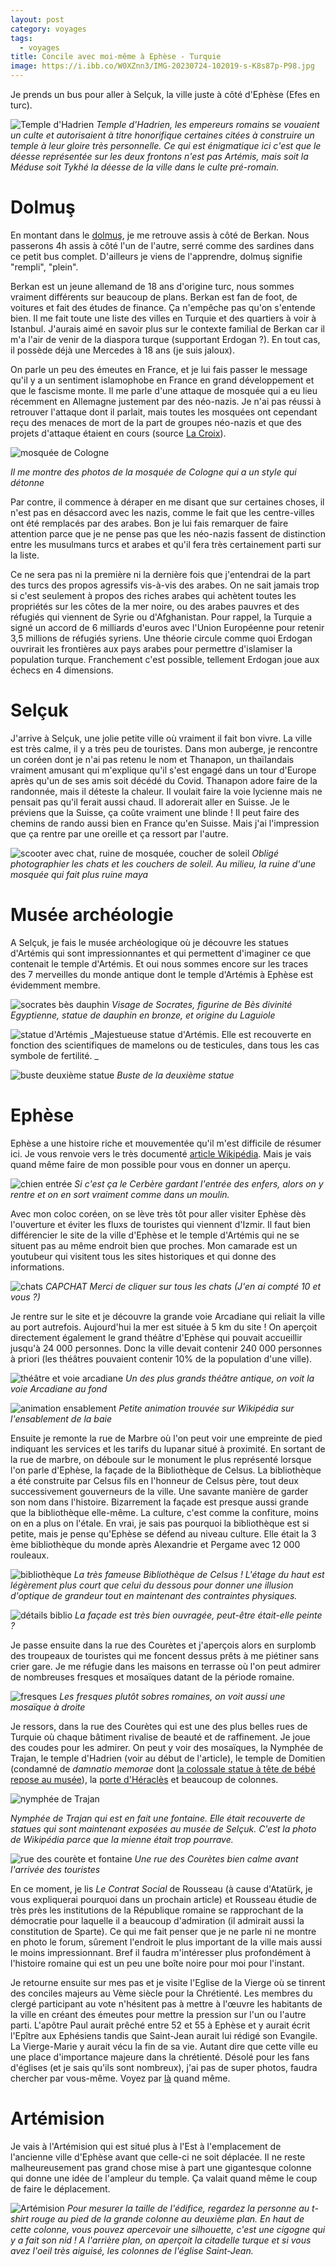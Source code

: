 ```yaml
---
layout: post
category: voyages
tags:
  - voyages
title: Concile avec moi-même à Ephèse - Turquie
image: https://i.ibb.co/W0XZnn3/IMG-20230724-102019-s-K8s87p-P98.jpg
---
```


Je prends un bus pour aller à Selçuk, la ville juste à côté d'Ephèse (Efes en turc).

![Temple d'Hadrien](https://i.ibb.co/W0XZnn3/IMG-20230724-102019-s-K8s87p-P98.jpg)
_Temple d'Hadrien, les empereurs romains se vouaient un culte et autorisaient à titre honorifique certaines citées à construire un temple à leur gloire très personnelle. Ce qui est énigmatique ici c'est que le déesse représentée sur les deux frontons n'est pas Artémis, mais soit la Méduse soit Tykhé la déesse de la ville dans le culte pré-romain._

<!--more-->

# Dolmuş

En montant dans le [dolmuş](https://fr.wikipedia.org/wiki/Dolmu%C5%9F), je me retrouve assis à côté de Berkan. Nous passerons 4h assis à côté l'un de l'autre, serré comme des sardines dans ce petit bus complet. D'ailleurs je viens de l'apprendre, dolmuş signifie "rempli", "plein".

Berkan est un jeune allemand de 18 ans d'origine turc, nous sommes vraiment différents sur beaucoup de plans. Berkan est fan de foot, de voitures et fait des études de finance. Ça n'empêche pas qu'on s'entende bien. Il me fait toute une liste des villes en Turquie et des quartiers à voir à Istanbul. J'aurais aimé en savoir plus sur le contexte familial de Berkan car il m'a l'air de venir de la diaspora turque (supportant Erdogan ?). En tout cas, il possède déjà une Mercedes à 18 ans (je suis jaloux).

On parle un peu des émeutes en France, et je lui fais passer le message qu'il y a un sentiment islamophobe en France en grand développement et que le fascisme monte. Il me parle d'une attaque de mosquée qui a eu lieu récemment en Allemagne justement par des néo-nazis. Je n'ai pas réussi à retrouver l'attaque dont il parlait, mais toutes les mosquées ont cependant reçu des menaces de mort de la part de groupes néo-nazis et que des projets d'attaque étaient en cours (source [La Croix](https://www.la-croix.com/Monde/Europe/En-Allemagne-terrorisme-dextreme-droite-couve-toujours-2020-02-19-1201079298)). 

![mosquée de Cologne](https://upload.wikimedia.org/wikipedia/commons/thumb/7/7b/DITIB-Zentralmoschee_K%C3%B6ln_-_April_2015-7489.jpg/640px-DITIB-Zentralmoschee_K%C3%B6ln_-_April_2015-7489.jpg)

_Il me montre des photos de la mosquée de Cologne qui a un style qui détonne_

Par contre, il commence à déraper en me disant que sur certaines choses, il n'est pas en désaccord avec les nazis, comme le fait que les centre-villes ont été remplacés par des arabes. Bon je lui fais remarquer de faire attention parce que je ne pense pas que les néo-nazis fassent de distinction entre les musulmans turcs et arabes et qu'il fera très certainement parti sur la liste. 

Ce ne sera pas ni la première ni la dernière fois que j'entendrai de la part des turcs des propos agressifs vis-à-vis des arabes. On ne sait jamais trop si c'est seulement à propos des riches arabes qui achètent toutes les propriétés sur les côtes de la mer noire, ou des arabes pauvres et des réfugiés qui viennent de Syrie ou d'Afghanistan. Pour rappel, la Turquie a signé un accord de 6 milliards d'euros avec l'Union Européenne pour retenir 3,5 millions de réfugiés syriens. Une théorie circule comme quoi Erdogan ouvrirait les frontières aux pays arabes pour permettre d'islamiser la population turque. Franchement c'est possible, tellement Erdogan joue aux échecs en 4 dimensions. 

# Selçuk

J'arrive à Selçuk, une jolie petite ville où vraiment il fait bon vivre. La ville est très calme, il y a très peu de touristes. Dans mon auberge, je rencontre un coréen dont je n'ai pas retenu le nom et Thanapon, un thaïlandais vraiment amusant qui m'explique qu'il s'est engagé dans un tour d'Europe après qu'un de ses amis soit décédé du Covid. Thanapon adore faire de la randonnée, mais il déteste la chaleur. Il voulait faire la voie lycienne mais ne pensait pas qu'il ferait aussi chaud. Il adorerait aller en Suisse. Je le préviens que la Suisse, ça coûte vraiment une blinde ! Il peut faire des chemins de rando aussi bien en France qu'en Suisse. Mais j'ai l'impression que ça rentre par une oreille et ça ressort par l'autre.

![scooter avec chat, ruine de mosquée, coucher de soleil](https://i.ibb.co/8KxsQLW/selcuk.jpg)
_Obligé photographier les chats et les couchers de soleil. Au milieu, la ruine d'une mosquée qui fait plus ruine maya_

# Musée archéologie 

A Selçuk, je fais le musée archéologique où je découvre les statues d'Artémis qui sont impressionnantes et qui permettent d'imaginer ce que contenait le temple d'Artémis. 
Et oui nous sommes encore sur les traces des 7 merveilles du monde antique dont le temple d'Artémis à Ephèse est évidemment membre.

![socrates bès dauphin](https://i.ibb.co/nrgn4LH/museeefes2.jpg)
_Visage de Socrates, figurine de Bès divinité Egyptienne, statue de  dauphin en bronze, et origine du Laguiole_

![statue d'Artémis](https://i.ibb.co/bH3myp4/IMG-20230723-190319-6q-ZMb-KNV0-U.jpg)
_Majestueuse statue d'Artémis. Elle est recouverte en fonction des scientifiques de mamelons ou de testicules, dans tous les cas symbole de fertilité. _

![buste deuxième statue](https://i.ibb.co/jLGJ3tn/IMG-20230723-190504-8-Du-Ca4-V64o.jpg)
_Buste de la deuxième statue_

# Ephèse

Ephèse a une histoire riche et mouvementée qu'il m'est difficile de résumer ici. Je vous renvoie vers le très documenté [article Wikipédia](https://fr.wikipedia.org/wiki/%C3%89ph%C3%A8se). Mais je vais quand même faire de mon possible pour vous en donner un aperçu.

![chien entrée](https://i.ibb.co/RjwzfGb/IMG-20230724-075256-SPXj-WKld4-K.jpg)
_Si c'est ça le Cerbère gardant l'entrée des enfers, alors on y rentre et on en sort vraiment comme dans un moulin._

Avec mon coloc coréen, on se lève très tôt pour aller visiter Ephèse dès l'ouverture et éviter les fluxs de touristes qui viennent d'Izmir. Il faut bien différencier le site de la ville d'Ephèse et le temple d'Artémis qui ne se situent pas au même endroit bien que proches. Mon camarade est un youtubeur qui visitent tous les sites historiques et qui donne des informations. 

![chats](https://i.ibb.co/w4NThhJ/IMG-20230724-080507-C1-Cx-UJCu2r.jpg)
_CAPCHAT Merci de cliquer sur tous les chats (J'en ai compté 10 et vous ?)_

Je rentre sur le site et je découvre la grande voie Arcadiane qui reliait la ville au port autrefois. Aujourd'hui la mer est située à 5 km du site ! On aperçoit directement également le grand théâtre d'Ephèse qui pouvait accueillir jusqu'à 24 000 personnes. Donc la ville devait contenir 240 000 personnes à priori (les théâtres pouvaient contenir 10% de la population d'une ville).

![théâtre et voie arcadiane](https://i.ibb.co/khnMf72/IMG-20230724-082704-Le8k-Pu-QP7h.jpg)
_Un des plus grands théâtre antique, on voit la voie Arcadiane au fond_


![animation ensablement](https://upload.wikimedia.org/wikipedia/commons/d/db/Ephesos_silting.gif)
_Petite animation trouvée sur Wikipédia sur l'ensablement de la baie_

Ensuite je remonte la rue de Marbre où l'on peut voir une empreinte de pied indiquant les services et les tarifs du lupanar situé à proximité. En sortant de la rue de marbre, on déboule sur le monument le plus représenté lorsque l'on parle d'Ephèse, la façade de la Bibliothèque de Celsus. La bibliothèque a été construite par Celsus fils en l'honneur de Celsus père, tout deux successivement gouverneurs de la ville. Une savante manière de garder son nom dans l'histoire. Bizarrement la façade est presque aussi grande que la bibliothèque elle-même. La culture, c'est comme la confiture, moins on en a plus on l'étale. En vrai, je sais pas pourquoi la bibliothèque est si petite, mais je pense qu'Ephèse se défend au niveau culture. Elle était la 3 ème bibliothèque du monde après Alexandrie et Pergame avec 12 000 rouleaux.

![bibliothèque](https://i.ibb.co/sbHzXVC/IMG-20230724-084306-Eto-AOIg973.jpg)
_La très fameuse Bibliothèque de Celsus ! L'étage du haut est légèrement plus court que celui du dessous pour donner une illusion d'optique de grandeur tout en maintenant des contraintes physiques._

![détails biblio](https://i.ibb.co/cyws8rs/biblio.jpg)
_La façade est très bien ouvragée, peut-être était-elle peinte ?_

Je passe ensuite dans la rue des Courètes et j'aperçois alors en surplomb des troupeaux de touristes qui me foncent dessus prêts à me piétiner sans crier gare. Je me réfugie dans les maisons en terrasse où l'on peut admirer de nombreuses fresques et mosaïques datant de la période romaine. 

![fresques](https://i.ibb.co/z4V54zL/fresquesefes.jpg)
_Les fresques plutôt sobres romaines, on voit aussi une mosaïque à droite_

Je ressors, dans la rue des Courètes qui est une des plus belles rues de Turquie où chaque bâtiment rivalise de beauté et de raffinement. Je joue des coudes pour les admirer. On peut y voir des mosaïques, la Nymphée de Trajan, le temple d'Hadrien (voir au début de l'article), le temple de Domitien (condamné de _damnatio memorae_ dont [la colossale statue à tête de bébé repose au musée](https://i.ibb.co/dcTDfPD/IMG-20230723-190552-6-A6-KKQw-Y2-K.jpg)), la [porte d'Héraclès](https://upload.wikimedia.org/wikipedia/commons/thumb/e/e5/Ephesus_-_Heracles_Gate.jpg/1024px-Ephesus_-_Heracles_Gate.jpg) et beaucoup de colonnes.

![nymphée de Trajan](https://upload.wikimedia.org/wikipedia/commons/thumb/b/b7/Fountain_Traianus_Ephesus.jpg/640px-Fountain_Traianus_Ephesus.jpg)

_Nymphée de Trajan qui est en fait une fontaine. Elle était recouverte de statues qui sont maintenant exposées au musée de Selçuk. C'est la photo de Wikipédia parce que la mienne était trop pourrave._

![rue des courète et fontaine](https://i.ibb.co/wrC4hjD/ruedescouretes.jpg)
_Une rue des Courètes bien calme avant l'arrivée des touristes_

En ce moment, je lis _Le Contrat Social_ de Rousseau (à cause d'Atatürk, je vous expliquerai pourquoi dans un prochain article) et Rousseau étudie de très près les institutions de la République romaine se rapprochant de la démocratie pour laquelle il a beaucoup d'admiration (il admirait aussi la constitution de Sparte). Ce qui me fait penser que je ne parle ni ne montre en photo le forum, sûrement l'endroit le plus important de la ville mais aussi le moins impressionnant. Bref il faudra m'intéresser plus profondément à l'histoire romaine qui est un peu une boîte noire pour moi pour l'instant.

Je retourne ensuite sur mes pas et je visite l'Eglise de la Vierge où se tinrent des conciles majeurs au Vème siècle pour la Chrétienté. Les membres du clergé participant au vote n'hésitent pas à mettre à l'œuvre les habitants de la ville en créant des émeutes pour mettre la pression sur l'un ou l'autre parti. L'apôtre Paul aurait prêché entre 52 et 55 à Ephèse et y aurait écrit l'Epître aux Ephésiens tandis que Saint-Jean aurait lui rédigé son Evangile. La Vierge-Marie y aurait vécu la fin de sa vie. Autant dire que cette ville eu une place d'importance majeure dans la chrétienté. Désolé pour les fans d'églises (et je sais qu'ils sont nombreux), j'ai pas de super photos, faudra chercher par vous-même. Voyez par [là](https://fr.wikipedia.org/wiki/%C3%89glise_de_la_Vierge_Marie_d%27%C3%89ph%C3%A8se) quand même.

# Artémision

Je vais à l'Artémision qui est situé plus à l'Est à l'emplacement de l'ancienne ville d'Ephèse avant que celle-ci ne soit déplacée. Il ne reste malheureusement pas grand chose mise à part une gigantesque colonne qui donne une idée de l'ampleur du temple. Ça valait quand même le coup de faire le déplacement.

![Artémision](https://i.ibb.co/vmgJ3wB/IMG-20230724-114949-L8-I2-KYjz8y.jpg)
_Pour mesurer la taille de l'édifice, regardez la personne au t-shirt rouge au pied de la grande colonne au deuxième plan. En haut de cette colonne, vous pouvez apercevoir une silhouette, c'est une cigogne qui y a fait son nid ! A l'arrière plan, on aperçoit la citadelle turque et si vous avez l'oeil très aiguisé, les colonnes de l'église Saint-Jean._
